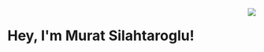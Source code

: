 <img align='right' src="https://github-readme-stats.vercel.app/api?username=muratsilahtaroglu&theme=blue-green">

# Hey, I'm Murat Silahtaroglu!

